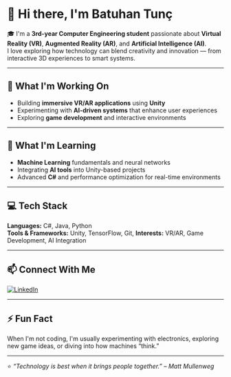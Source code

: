 # 👋 Hi there, I'm Batuhan Tunç  

🎓 I'm a **3rd-year Computer Engineering student** passionate about **Virtual Reality (VR)**, **Augmented Reality (AR)**, and **Artificial Intelligence (AI)**.  
I love exploring how technology can blend creativity and innovation — from interactive 3D experiences to smart systems.

---

## 🔭 What I'm Working On
- Building **immersive VR/AR applications** using **Unity**  
- Experimenting with **AI-driven systems** that enhance user experiences  
- Exploring **game development** and interactive environments  

---

## 🌱 What I'm Learning
- **Machine Learning** fundamentals and neural networks  
- Integrating **AI tools** into Unity-based projects  
- Advanced **C#** and performance optimization for real-time environments  

---

## 💻 Tech Stack
**Languages:** C#, Java, Python  
**Tools & Frameworks:** Unity, TensorFlow, Git,
**Interests:** VR/AR, Game Development, AI Integration  

---

## 📫 Connect With Me
[![LinkedIn](https://img.shields.io/badge/LinkedIn-Batuhan%20Tunç-blue?style=for-the-badge&logo=linkedin)](https://linkedin.com/in/batuhaanccs)

---

## ⚡ Fun Fact
When I'm not coding, I'm usually experimenting with electronics, exploring new game ideas, or diving into how machines “think.”

---
⭐ *“Technology is best when it brings people together.” – Matt Mullenweg*
